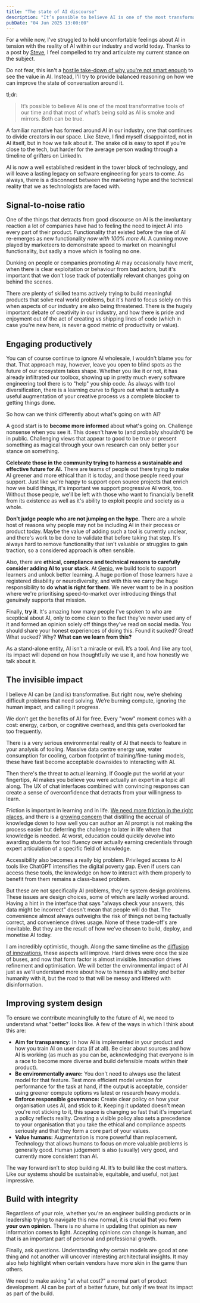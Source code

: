 ```yaml
---
title: "The state of AI discourse"
description: "It’s possible to believe AI is one of the most transformative tools of our time and that most of what’s being sold as AI is smoke and mirrors. Both can be true."
pubDate: "04 Jun 2025 13:00:00"
---
```


For a while now, I've struggled to hold uncomfortable feelings about AI in tension with the reality of AI within our industry and world today. Thanks to a post by [Steve](https://steveklabnik.com/writing/i-am-disappointed-in-the-ai-discourse/), I feel compelled to try and articulate my current stance on the subject.

Do not fear, this isn't a [hostile take-down of why you're not smart enough](https://fly.io/blog/youre-all-nuts/) to see the value in AI. Instead, I'll try to provide balanced reasoning on how we can improve the state of conversation around it.

tl;dr:

> It’s possible to believe AI is one of the most transformative tools of our time and that most of what’s being sold as AI is smoke and mirrors. Both can be true.

A familiar narrative has formed around AI in our industry, one that continues to divide creators in our space. Like Steve, I find myself disappointed, not in AI itself, but in how we talk about it. The snake oil is easy to spot if you’re close to the tech, but harder for the average person wading through a timeline of grifters on LinkedIn.

AI is now a well established resident in the tower block of technology, and will leave a lasting legacy on software engineering for years to come. As always, there is a disconnect between the marketing hype and the technical reality that we as technologists are faced with.


## Signal-to-noise ratio

One of the things that detracts from good discourse on AI is the involuntary reaction a lot of companies have had to feeling the need to inject AI into every part of their product. Functionality that existed before the rise of AI re-emerges as new functionality _now with 100% more AI_. A cunning move played by marketeers to demonstrate speed to market on meaningful functionality, but sadly a move which is fooling no one.

Dunking on people or companies promoting AI may occasionally have merit, when there is clear exploitation or behaviour from bad actors, but it's important that we don't lose track of potentially relevant changes going on behind the scenes.

There are plenty of skilled teams actively trying to build meaningful products that solve real world problems, but it's hard to focus solely on this when aspects of our industry are also being threatened. There is the hugely important debate of creativity in our industry, and how there is pride and enjoyment out of the act of creating vs shipping lines of code (which in case you're new here, is never a good metric of productivity or value).


## Engaging productively

You can of course continue to ignore AI wholesale, I wouldn't blame you for that. That approach may, however, leave you open to blind spots as the future of our ecosystem takes shape. Whether you like it or not, it has already infiltrated our toolbox, showing up in pretty much every software engineering tool there is to "help" you ship code. As always with tool diversification, there is a learning curve to figure out what is actually a useful augmentation of your creative process vs a complete blocker to getting things done.

So how can we think differently about what's going on with AI?

A good start is to **become more informed** about what's going on. Challenge nonsense when you see it. This doesn't have to (and probably shouldn't) be in public. Challenging views that appear to good to be true or present something as magical through your own research can only better your stance on something.

**Celebrate those in the community trying to harness a sustainable and effective future for AI.** There are teams of people out there trying to make AI greener and more ethical than it is today, and those people need your support. Just like we're happy to support open source projects that enrich how we build things, it's important we support progressive AI work, too. Without those people, we'll be left with those who want to financially benefit from its existence as well as it's ability to exploit people and society as a whole.

**Don't judge people who are not jumping on the hype.** There are a whole host of reasons why people may not be including AI in their process or product today. Maybe the value of adding such a tool is currently unclear, and there's work to be done to validate that before taking that step. It's always hard to remove functionality that isn't valuable or struggles to gain traction, so a considered approach is often sensible.

Also, there are **ethical, compliance and technical reasons to carefully consider adding AI to your stack.** At [Genio](https://genio.co/), we build tools to support learners and unlock better learning. A huge portion of those learners have a registered disability or neurodiversity, and with this we carry the huge responsibility to **do what is right for them**. We never want to be in a position where we're prioritising speed-to-market over introducing things that genuinely supports that mission.

Finally, **try it**. It's amazing how many people I've spoken to who are sceptical about AI, only to come clean to the fact they've never used any of it and formed an opinion solely off things they've read on social media. You should share your honest experiences of doing this. Found it sucked? Great! What sucked? Why? **What can we learn from this?**

As a stand-alone entity, AI isn’t a miracle or evil. It’s a tool. And like any tool, its impact will depend on how thoughtfully we use it, and how honestly we talk about it.


## The invisible impact

I believe AI can be (and is) transformative. But right now, we’re shelving difficult problems that need solving. We’re burning compute, ignoring the human impact, and calling it progress.

We don’t get the benefits of AI for free. Every "wow" moment comes with a cost: energy, carbon, or cognitive overhead, and this gets overlooked far too frequently.

There is a very serious environmental reality of AI that needs to feature in your analysis of tooling. Massive data centre energy use, water consumption for cooling, carbon footprint of training/fine-tuning models, these have fast become acceptable downsides to interacting with AI.

Then there's the threat to actual learning. If Google put the world at your fingertips, AI makes you believe you were actually an expert in a topic all along. The UX of chat interfaces combined with convincing responses can create a sense of overconfidence that detracts from your willingness to learn.

Friction is important in learning and in life. [We need more friction in the right places](https://cassidoo.co/post/introduce-friction/), and there is a [growing concern](https://kyla.substack.com/p/the-most-valuable-commodity-in-the) that distilling the accrual of knowledge down to how well you can author an AI prompt is not making the process easier but deferring the challenge to later in life where that knowledge is needed. At worst, education could quickly devolve into awarding students for tool fluency over actually earning credentials through expert articulation of a specific field of knowledge.

Accessibility also becomes a really big problem. Privileged access to AI tools like ChatGPT intensifies the digital poverty gap. Even if users can access these tools, the knowledge on how to interact with them properly to benefit from them remains a class-based problem.

But these are not specifically AI problems, they're system design problems. These issues are design choices, some of which are lazily worked around. Having a hint in the interface that says "always check your answers, this data might be incorrect" doesn't mean that people will do that. The convenience almost always outweighs the risk of things not being factually correct, and convenience drives usage. None of these trade-off's are inevitable. But they are the result of how we’ve chosen to build, deploy, and monetise AI today.

I am incredibly optimistic, though. Along the same timeline as the [diffusion of innovations](https://en.wikipedia.org/wiki/Diffusion_of_innovations), these aspects will improve. Hard drives were once the size of buses, and now that form factor is almost invisible. Innovation drives refinement and optimisation. We will better the environmental impact of AI just as we'll understand more about how to harness it's ability _and_ better humanity with it, but the road to that will be messy and littered with disinformation.


## Improving system design

To ensure we contribute meaningfully to the future of AI, we need to understand what "better" looks like. A few of the ways in which I think about this are:

* **Aim for transparency:** In how AI is implemented in your product and how you train AI on user data (if at all). Be clear about sources and how AI is working (as much as you can be, acknowledging that everyone is in a race to become more diverse and build defensible moats within their product).
* **Be environmentally aware:** You don't need to always use the latest model for that feature. Test more efficient model version for performance for the task at hand, if the output is acceptable, consider using greener compute options vs latest or research heavy models.
* **Enforce responsible governance:** Create clear policy on how your organisation uses AI, and stick to it. Keeping it updated doesn't mean you're not sticking to it, this space is changing so fast that it's important a policy reflects reality. Creating a visible policy also sets a precedence to your organisation that you take the ethical and compliance aspects seriously and that they form a core part of your values.
* **Value humans:** Augmentation is more powerful than replacement. Technology that allows humans to focus on more valuable problems is generally good. Human judgement is also (usually) very good, and currently more consistent than AI.

The way forward isn’t to stop building AI. It’s to build like the cost matters. Like our systems should be sustainable, equitable, and useful, not just impressive.


## Build with integrity

Regardless of your role, whether you're an engineer building products or in leadership trying to navigate this new normal, it is crucial that you **form your own opinion.** There is no shame in updating that opinion as new information comes to light. Accepting opinions can change is human, and that is an important part of personal and professional growth.

Finally, ask questions. Understanding why certain models are good at one thing and not another will uncover interesting architectural insights. It may also help highlight when certain vendors have more skin in the game than others.

We need to make asking "at what cost?" a normal part of product development. AI can be part of a better future, but only if we treat its impact as part of the build.
